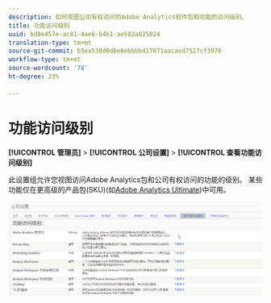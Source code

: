 ```yaml
---
description: 如何视图公司有权访问的Adobe Analytics软件包和功能的访问级别。
title: 功能访问级别
uuid: bd8e457e-ac81-4ae6-b4b1-ae582a025024
translation-type: tm+mt
source-git-commit: b3ea538d0d6e6ebbbbd17871aacaed7527cf3976
workflow-type: tm+mt
source-wordcount: '78'
ht-degree: 23%

---
```



# 功能访问级别

**[!UICONTROL 管理员]** > **[!UICONTROL 公司设置]** > **[!UICONTROL 查看功能访问级别]**

此设置组允许您视图访问Adobe Analytics包和公司有权访问的功能的级别。 某些功能仅在更高级的产品包(SKU)(如[Adobe Analytics Ultimate](https://www.adobe.com/cn/data-analytics-cloud/analytics/ultimate.html))中可用。

![](assets/feature-access-levels.png)

